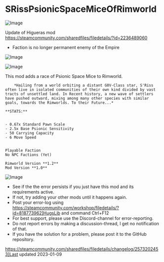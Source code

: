 # SRissPsionicSpaceMiceOfRimworld

![Image](https://i.imgur.com/buuPQel.png)

Update of Higueras mod
https://steamcommunity.com/sharedfiles/filedetails/?id=2236489060

- Faction is no longer permanent enemy of the Empire

![Image](https://i.imgur.com/pufA0kM.png)

	
![Image](https://i.imgur.com/Z4GOv8H.png)

This mod adds a race of Psionic Space Mice to Rimworld.

		*Hailing from a world orbiting a distant G0V-Class star, S'Riss 
	often live in isolated communities of their own kind divided by vast
	tracts of unsettled land. In Recent history, a new wave of settlers 
	have pushed outward, mixing among many other species with similar 
	goals, towards the Rimworlds. To their Future...*

	**STATS:**
	

	- 0.67x Standard Pawn Scale
	- 2.5x Base Psionic Sensitivity
	- 50 Carrying Capacity
	- 6 Move Speed
	

	Playable Faction
	No NPC Factions (Yet)

	Rimworld Version **1.2**
	Mod Version **1.0**

![Image](https://i.imgur.com/PwoNOj4.png)



-  See if the the error persists if you just have this mod and its requirements active.
-  If not, try adding your other mods until it happens again.
-  Post your error-log using https://steamcommunity.com/workshop/filedetails/?id=818773962]HugsLib and command Ctrl+F12
-  For best support, please use the Discord-channel for error-reporting.
-  Do not report errors by making a discussion-thread, I get no notification of that.
-  If you have the solution for a problem, please post it to the GitHub repository.




https://steamcommunity.com/sharedfiles/filedetails/changelog/2573202453]Last updated 2023-01-09

